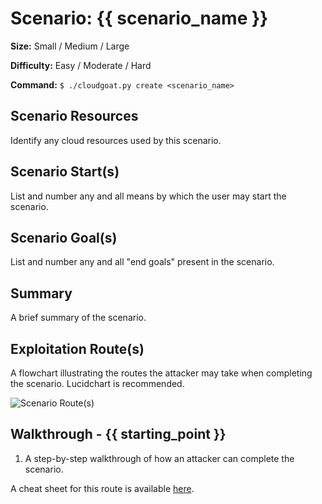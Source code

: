 # Scenario: {{ scenario_name }}

**Size:** Small / Medium / Large

**Difficulty:** Easy / Moderate / Hard

**Command:** `$ ./cloudgoat.py create <scenario_name>`

## Scenario Resources

Identify any cloud resources used by this scenario.

## Scenario Start(s)

List and number any and all means by which the user may start the scenario.

## Scenario Goal(s)

List and number any and all "end goals" present in the scenario.

## Summary

A brief summary of the scenario.

## Exploitation Route(s)

A flowchart illustrating the routes the attacker may take when completing the scenario. Lucidchart is recommended.

![Scenario Route(s)](https://rhinosecuritylabs.com/wp-content/uploads/2018/07/cloudgoat-e1533043938802-1140x400.jpg)


## Walkthrough - {{ starting_point }}

1. A step-by-step walkthrough of how an attacker can complete the scenario.

A cheat sheet for this route is available [here](./cheat_sheet_route_name.md).